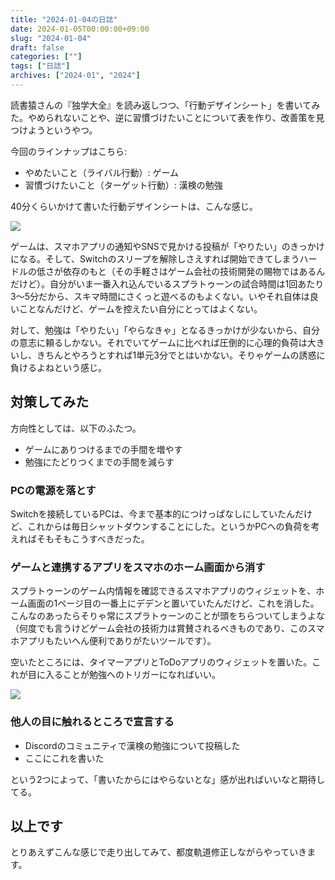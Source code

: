 ```yaml
---
title: "2024-01-04の日誌"
date: 2024-01-05T00:00:00+09:00
slug: "2024-01-04"
draft: false
categories: [""]
tags: ["日誌"]
archives: ["2024-01", "2024"]
---
```

読書猿さんの『独学大全』を読み返しつつ、「行動デザインシート」を書いてみた。やめられないことや、逆に習慣づけたいことについて表を作り、改善策を見つけようというやつ。

今回のラインナップはこちら:

- やめたいこと（ライバル行動）: ゲーム
- 習慣づけたいこと（ターゲット行動）: 漢検の勉強

40分くらいかけて書いた行動デザインシートは、こんな感じ。

![](https://r2.sizu.me/users/7432/post-images/tccu8mrd7fofuesviwz9.png)

ゲームは、スマホアプリの通知やSNSで見かける投稿が「やりたい」のきっかけになる。そして、Switchのスリープを解除しさえすれば開始できてしまうハードルの低さが依存のもと（その手軽さはゲーム会社の技術開発の賜物ではあるんだけど）。自分がいま一番入れ込んでいるスプラトゥーンの試合時間は1回あたり3〜5分だから、スキマ時間にさくっと遊べるのもよくない。いやそれ自体は良いことなんだけど、ゲームを控えたい自分にとってはよくない。

対して、勉強は「やりたい」「やらなきゃ」となるきっかけが少ないから、自分の意志に頼るしかない。それでいてゲームに比べれば圧倒的に心理的負荷は大きいし、きちんとやろうとすれば1単元3分でとはいかない。そりゃゲームの誘惑に負けるよねという感じ。

## 対策してみた

方向性としては、以下のふたつ。

- ゲームにありつけるまでの手間を増やす
- 勉強にたどりつくまでの手間を減らす

### PCの電源を落とす

Switchを接続しているPCは、今まで基本的につけっぱなしにしていたんだけど、これからは毎日シャットダウンすることにした。というかPCへの負荷を考えればそもそもこうすべきだった。

### ゲームと連携するアプリをスマホのホーム画面から消す

スプラトゥーンのゲーム内情報を確認できるスマホアプリのウィジェットを、ホーム画面の1ページ目の一番上にデデンと置いていたんだけど、これを消した。こんなのあったらそりゃ常にスプラトゥーンのことが頭をちらついてしまうよな（何度でも言うけどゲーム会社の技術力は賞賛されるべきものであり、このスマホアプリもたいへん便利でありがたいツールです）。

空いたところには、タイマーアプリとToDoアプリのウィジェットを置いた。これが目に入ることが勉強へのトリガーになればいい。

![](https://r2.sizu.me/users/7432/post-images/x393n0chw66r94t0zdt6.jpeg)

### 他人の目に触れるところで宣言する

- Discordのコミュニティで漢検の勉強について投稿した
- ここにこれを書いた

という2つによって、「書いたからにはやらないとな」感が出ればいいなと期待してる。

## 以上です

とりあえずこんな感じで走り出してみて、都度軌道修正しながらやっていきます。

